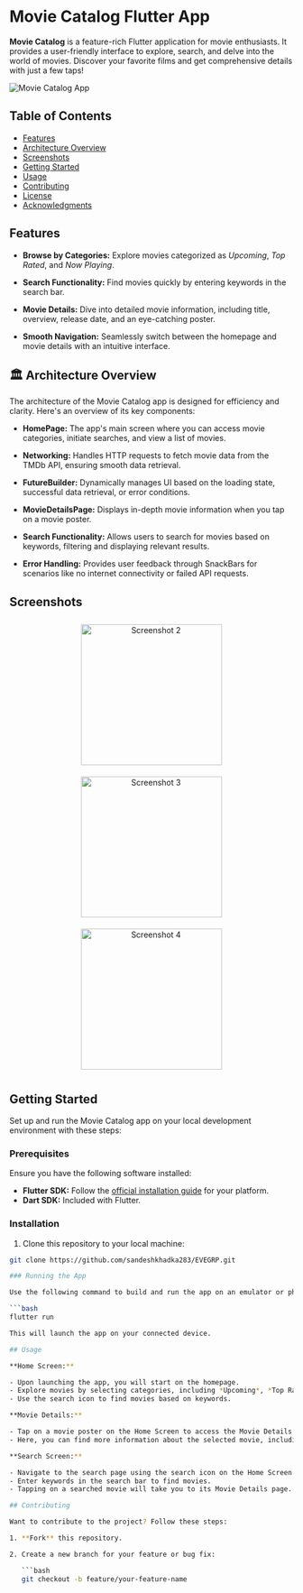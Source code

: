 # Movie Catalog Flutter App

**Movie Catalog** is a feature-rich Flutter application for movie enthusiasts. It provides a user-friendly interface to explore, search, and delve into the world of movies. Discover your favorite films and get comprehensive details with just a few taps!

![Movie Catalog App](screenshots/Screenshot1.png)

## Table of Contents

- [Features](#features)
- [Architecture Overview](#architecture-overview)
- [Screenshots](#screenshots)
- [Getting Started](#getting-started)
- [Usage](#usage)
- [Contributing](#contributing)
- [License](#license)
- [Acknowledgments](#acknowledgments)

## Features

- **Browse by Categories:** Explore movies categorized as *Upcoming*, *Top Rated*, and *Now Playing*.

- **Search Functionality:** Find movies quickly by entering keywords in the search bar.

- **Movie Details:** Dive into detailed movie information, including title, overview, release date, and an eye-catching poster.

- **Smooth Navigation:** Seamlessly switch between the homepage and movie details with an intuitive interface.

## 🏛️ Architecture Overview

The architecture of the Movie Catalog app is designed for efficiency and clarity. Here's an overview of its key components:

- **HomePage:** The app's main screen where you can access movie categories, initiate searches, and view a list of movies.

- **Networking:** Handles HTTP requests to fetch movie data from the TMDb API, ensuring smooth data retrieval.

- **FutureBuilder:** Dynamically manages UI based on the loading state, successful data retrieval, or error conditions.

- **MovieDetailsPage:** Displays in-depth movie information when you tap on a movie poster.

- **Search Functionality:** Allows users to search for movies based on keywords, filtering and displaying relevant results.

- **Error Handling:** Provides user feedback through SnackBars for scenarios like no internet connectivity or failed API requests.

## Screenshots

<div align="center">
    <img src="screenshots/Screenshot2.png" alt="Screenshot 2" width="250" style="margin: 10px;">
    <img src="screenshots/Screenshot3.png" alt="Screenshot 3" width="250" style="margin: 10px;">
    <img src="screenshots/Screenshot4.png" alt="Screenshot 4" width="250" style="margin: 10px;">
</div>

## Getting Started

Set up and run the Movie Catalog app on your local development environment with these steps:

### Prerequisites

Ensure you have the following software installed:

- **Flutter SDK:** Follow the [official installation guide](https://flutter.dev/docs/get-started/install) for your platform.
- **Dart SDK:** Included with Flutter.

### Installation

1. Clone this repository to your local machine:

```bash
git clone https://github.com/sandeshkhadka283/EVEGRP.git

### Running the App

Use the following command to build and run the app on an emulator or physical device:

```bash
flutter run

This will launch the app on your connected device.

## Usage

**Home Screen:**

- Upon launching the app, you will start on the homepage.
- Explore movies by selecting categories, including *Upcoming*, *Top Rated*, and *Now Playing*.
- Use the search icon to find movies based on keywords.

**Movie Details:**

- Tap on a movie poster on the Home Screen to access the Movie Details page.
- Here, you can find more information about the selected movie, including its poster, title, and description.

**Search Screen:**

- Navigate to the search page using the search icon on the Home Screen.
- Enter keywords in the search bar to find movies.
- Tapping on a searched movie will take you to its Movie Details page.

## Contributing

Want to contribute to the project? Follow these steps:

1. **Fork** this repository.

2. Create a new branch for your feature or bug fix: 

   ```bash
   git checkout -b feature/your-feature-name
